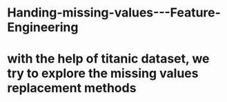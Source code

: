# Handing-missing-values---Feature-Engineering

# with the help of titanic dataset, we try to explore the missing values replacement methods
